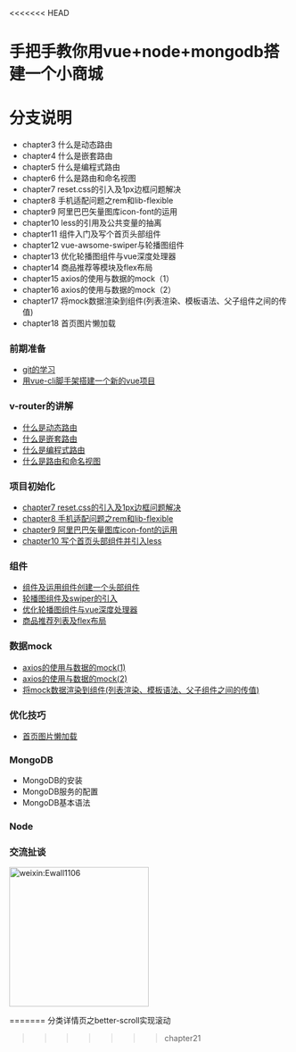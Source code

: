 <<<<<<< HEAD
# 手把手教你用vue+node+mongodb搭建一个小商城


# 分支说明
- chapter3 什么是动态路由  
- chapter4 什么是嵌套路由
- chapter5 什么是编程式路由
- chapter6 什么是路由和命名视图
- chapter7 reset.css的引入及1px边框问题解决
- chapter8 手机适配问题之rem和lib-flexible
- chapter9 阿里巴巴矢量图库icon-font的运用
- chapter10 less的引用及公共变量的抽离
- chapter11 组件入门及写个首页头部组件
- chapter12 vue-awsome-swiper与轮播图组件
- chapter13 优化轮播图组件与vue深度处理器
- chapter14 商品推荐等模块及flex布局
- chapter15 axios的使用与数据的mock（1）
- chapter16 axios的使用与数据的mock（2）
- chapter17 将mock数据渲染到组件(列表渲染、模板语法、父子组件之间的传值)
- chapter18 首页图片懒加载


### 前期准备
- [git的学习](https://www.jianshu.com/p/6deca2cfc37a)
- [用vue-cli脚手架搭建一个新的vue项目](https://www.jianshu.com/p/0b91e9a05694)


### v-router的讲解
- [什么是动态路由](https://www.jianshu.com/p/f499d9f64958)
- [什么是嵌套路由](https://www.jianshu.com/p/3036137769da)
- [什么是编程式路由](https://www.jianshu.com/p/81ed5a90bb10)
- [什么是路由和命名视图](https://www.jianshu.com/p/004b73f3f589)


### 项目初始化
- [chapter7 reset.css的引入及1px边框问题解决](https://www.jianshu.com/p/03172908d344)
- [chapter8 手机适配问题之rem和lib-flexible](https://www.jianshu.com/p/6edffcd890e9)
- [chapter9 阿里巴巴矢量图库icon-font的运用](https://www.jianshu.com/p/bfc035236d76)
- [chapter10 写个首页头部组件并引入less](https://www.jianshu.com/p/bdd4dd2c098b)


### 组件
- [组件及运用组件创建一个头部组件](https://www.jianshu.com/p/aa6d64994379)
- [轮播图组件及swiper的引入](https://www.jianshu.com/p/4f92c4461e3d)
- [优化轮播图组件与vue深度处理器](https://www.jianshu.com/p/4f92c4461e3d)
- [商品推荐列表及flex布局](https://www.jianshu.com/p/d58bdcb54529)


### 数据mock
- [axios的使用与数据的mock(1)](https://www.jianshu.com/p/9b804ad87056)
- [axios的使用与数据的mock(2)](https://www.jianshu.com/p/896f8127fe60)
- [将mock数据渲染到组件(列表渲染、模板语法、父子组件之间的传值)](https://www.jianshu.com/p/f9a16d092ded)

### 优化技巧
- [首页图片懒加载](https://www.jianshu.com/p/f9b1183b13af)


### MongoDB
- MongoDB的安装
- MongoDB服务的配置
- MongoDB基本语法


### Node


### 交流扯谈
<img src="https://wx3.sinaimg.cn/mw1024/006pIwwKgy1frm9f1mghlj30e80e83yy.jpg" width="250px" height="250px" alt="weixin:Ewall1106"/>




















=======
分类详情页之better-scroll实现滚动
>>>>>>> chapter21
